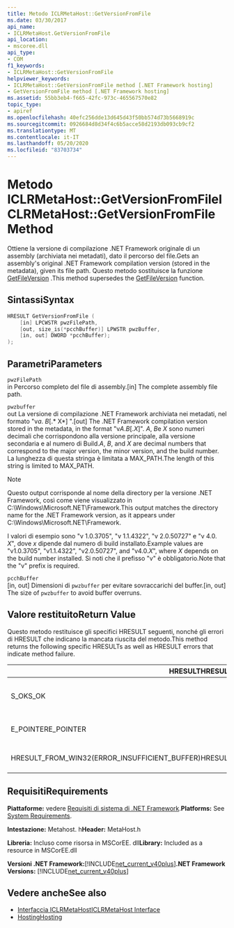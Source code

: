 ```yaml
---
title: Metodo ICLRMetaHost::GetVersionFromFile
ms.date: 03/30/2017
api_name:
- ICLRMetaHost.GetVersionFromFile
api_location:
- mscoree.dll
api_type:
- COM
f1_keywords:
- ICLRMetaHost::GetVersionFromFile
helpviewer_keywords:
- ICLRMetaHost::GetVersionFromFile method [.NET Framework hosting]
- GetVersionFromFile method [.NET Framework hosting]
ms.assetid: 55bb3eb4-f665-42fc-973c-465567570e82
topic_type:
- apiref
ms.openlocfilehash: 40efc256dde13d645d43f50bb574d73b5668919c
ms.sourcegitcommit: 0926684d8d34f4c6b5acce58d2193db093cb9cf2
ms.translationtype: MT
ms.contentlocale: it-IT
ms.lasthandoff: 05/20/2020
ms.locfileid: "83703734"
---
```

# <a name="iclrmetahostgetversionfromfile-method"></a><span data-ttu-id="1e5be-102">Metodo ICLRMetaHost::GetVersionFromFile</span><span class="sxs-lookup"><span data-stu-id="1e5be-102">ICLRMetaHost::GetVersionFromFile Method</span></span>
<span data-ttu-id="1e5be-103">Ottiene la versione di compilazione .NET Framework originale di un assembly (archiviata nei metadati), dato il percorso del file.</span><span class="sxs-lookup"><span data-stu-id="1e5be-103">Gets an assembly's original .NET Framework compilation version (stored in the metadata), given its file path.</span></span> <span data-ttu-id="1e5be-104">Questo metodo sostituisce la funzione [GetFileVersion](getfileversion-function.md) .</span><span class="sxs-lookup"><span data-stu-id="1e5be-104">This method supersedes the [GetFileVersion](getfileversion-function.md) function.</span></span>  
  
## <a name="syntax"></a><span data-ttu-id="1e5be-105">Sintassi</span><span class="sxs-lookup"><span data-stu-id="1e5be-105">Syntax</span></span>  
  
```cpp  
HRESULT GetVersionFromFile (  
    [in] LPCWSTR pwzFilePath,  
    [out, size_is(*pcchBuffer)] LPWSTR pwzBuffer,  
    [in, out] DWORD *pcchBuffer);  
);  
```  
  
## <a name="parameters"></a><span data-ttu-id="1e5be-106">Parametri</span><span class="sxs-lookup"><span data-stu-id="1e5be-106">Parameters</span></span>  
 `pwzFilePath`  
 <span data-ttu-id="1e5be-107">in Percorso completo del file di assembly.</span><span class="sxs-lookup"><span data-stu-id="1e5be-107">[in] The complete assembly file path.</span></span>  
  
 `pwzbuffer`  
 <span data-ttu-id="1e5be-108">out La versione di compilazione .NET Framework archiviata nei metadati, nel formato "v*a*. *B*[.\* X\*] ".</span><span class="sxs-lookup"><span data-stu-id="1e5be-108">[out] The .NET Framework compilation version stored in the metadata, in the format "v*A*.*B*[.*X*]".</span></span> <span data-ttu-id="1e5be-109">*A*, *B*e *X* sono numeri decimali che corrispondono alla versione principale, alla versione secondaria e al numero di Build.</span><span class="sxs-lookup"><span data-stu-id="1e5be-109">*A*, *B*, and *X* are decimal numbers that correspond to the major version, the minor version, and the build number.</span></span> <span data-ttu-id="1e5be-110">La lunghezza di questa stringa è limitata a MAX_PATH.</span><span class="sxs-lookup"><span data-stu-id="1e5be-110">The length of this string is limited to MAX_PATH.</span></span>  
  
> [!NOTE]
> <span data-ttu-id="1e5be-111">Questo output corrisponde al nome della directory per la versione .NET Framework, così come viene visualizzato in C:\Windows\Microsoft.NET\Framework.</span><span class="sxs-lookup"><span data-stu-id="1e5be-111">This output matches the directory name for the .NET Framework version, as it appears under C:\Windows\Microsoft.NET\Framework.</span></span>  
  
 <span data-ttu-id="1e5be-112">I valori di esempio sono "v 1.0.3705", "v 1.1.4322", "v 2.0.50727" e "v 4.0. *X*", dove *x* dipende dal numero di build installato.</span><span class="sxs-lookup"><span data-stu-id="1e5be-112">Example values are "v1.0.3705", "v1.1.4322", "v2.0.50727", and "v4.0.*X*", where *X* depends on the build number installed.</span></span> <span data-ttu-id="1e5be-113">Si noti che il prefisso "v" è obbligatorio.</span><span class="sxs-lookup"><span data-stu-id="1e5be-113">Note that the "v" prefix is required.</span></span>  
  
 `pcchBuffer`  
 <span data-ttu-id="1e5be-114">[in, out] Dimensioni di `pwzbuffer` per evitare sovraccarichi del buffer.</span><span class="sxs-lookup"><span data-stu-id="1e5be-114">[in, out] The size of `pwzbuffer` to avoid buffer overruns.</span></span>  
  
## <a name="return-value"></a><span data-ttu-id="1e5be-115">Valore restituito</span><span class="sxs-lookup"><span data-stu-id="1e5be-115">Return Value</span></span>  
 <span data-ttu-id="1e5be-116">Questo metodo restituisce gli specifici HRESULT seguenti, nonché gli errori di HRESULT che indicano la mancata riuscita del metodo.</span><span class="sxs-lookup"><span data-stu-id="1e5be-116">This method returns the following specific HRESULTs as well as HRESULT errors that indicate method failure.</span></span>  
  
|<span data-ttu-id="1e5be-117">HRESULT</span><span class="sxs-lookup"><span data-stu-id="1e5be-117">HRESULT</span></span>|<span data-ttu-id="1e5be-118">Description</span><span class="sxs-lookup"><span data-stu-id="1e5be-118">Description</span></span>|  
|-------------|-----------------|  
|<span data-ttu-id="1e5be-119">S_OK</span><span class="sxs-lookup"><span data-stu-id="1e5be-119">S_OK</span></span>|<span data-ttu-id="1e5be-120">Metodo completato correttamente.</span><span class="sxs-lookup"><span data-stu-id="1e5be-120">The method completed successfully.</span></span>|  
|<span data-ttu-id="1e5be-121">E_POINTER</span><span class="sxs-lookup"><span data-stu-id="1e5be-121">E_POINTER</span></span>|<span data-ttu-id="1e5be-122">`pwzbuffer` o `pcchBuffer` è null.</span><span class="sxs-lookup"><span data-stu-id="1e5be-122">`pwzbuffer` or `pcchBuffer` is null.</span></span>|  
|<span data-ttu-id="1e5be-123">HRESULT_FROM_WIN32(ERROR_INSUFFICIENT_BUFFER)</span><span class="sxs-lookup"><span data-stu-id="1e5be-123">HRESULT_FROM_WIN32(ERROR_INSUFFICIENT_BUFFER)</span></span>|<span data-ttu-id="1e5be-124">Il buffer è troppo piccolo.</span><span class="sxs-lookup"><span data-stu-id="1e5be-124">The buffer is too small.</span></span>|  
  
## <a name="requirements"></a><span data-ttu-id="1e5be-125">Requisiti</span><span class="sxs-lookup"><span data-stu-id="1e5be-125">Requirements</span></span>  
 <span data-ttu-id="1e5be-126">**Piattaforme:** vedere [Requisiti di sistema di .NET Framework](../../get-started/system-requirements.md).</span><span class="sxs-lookup"><span data-stu-id="1e5be-126">**Platforms:** See [System Requirements](../../get-started/system-requirements.md).</span></span>  
  
 <span data-ttu-id="1e5be-127">**Intestazione:** Metahost. h</span><span class="sxs-lookup"><span data-stu-id="1e5be-127">**Header:** MetaHost.h</span></span>  
  
 <span data-ttu-id="1e5be-128">**Libreria:** Incluso come risorsa in MSCorEE. dll</span><span class="sxs-lookup"><span data-stu-id="1e5be-128">**Library:** Included as a resource in MSCorEE.dll</span></span>  
  
 <span data-ttu-id="1e5be-129">**Versioni .NET Framework:**[!INCLUDE[net_current_v40plus](../../../../includes/net-current-v40plus-md.md)]</span><span class="sxs-lookup"><span data-stu-id="1e5be-129">**.NET Framework Versions:** [!INCLUDE[net_current_v40plus](../../../../includes/net-current-v40plus-md.md)]</span></span>  
  
## <a name="see-also"></a><span data-ttu-id="1e5be-130">Vedere anche</span><span class="sxs-lookup"><span data-stu-id="1e5be-130">See also</span></span>

- [<span data-ttu-id="1e5be-131">Interfaccia ICLRMetaHost</span><span class="sxs-lookup"><span data-stu-id="1e5be-131">ICLRMetaHost Interface</span></span>](iclrmetahost-interface.md)
- [<span data-ttu-id="1e5be-132">Hosting</span><span class="sxs-lookup"><span data-stu-id="1e5be-132">Hosting</span></span>](index.md)

